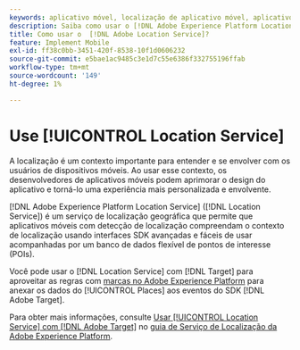 ```yaml
---
keywords: aplicativo móvel, localização de aplicativo móvel, aplicativo móvel target, locais de destino móvel, serviço de localização, serviço de localização da adobe experience cloud, pois, pontos de interesse, sdk, localização, aplicativo móvel1
description: Saiba como usar o [!DNL Adobe Experience Platform Location Service] para habilitar seus aplicativos móveis com reconhecimento de localização.
title: Como usar o  [!DNL Adobe Location Service]?
feature: Implement Mobile
exl-id: ff38c0bb-3451-420f-8538-10f1d0606232
source-git-commit: e5bae1ac9485c3e1d7c55e6386f332755196ffab
workflow-type: tm+mt
source-wordcount: '149'
ht-degree: 1%

---
```


# Use [!UICONTROL Location Service]

A localização é um contexto importante para entender e se envolver com os usuários de dispositivos móveis. Ao usar esse contexto, os desenvolvedores de aplicativos móveis podem aprimorar o design do aplicativo e torná-lo uma experiência mais personalizada e envolvente.

[!DNL Adobe Experience Platform Location Service] ([!DNL Location Service]) é um serviço de localização geográfica que permite que aplicativos móveis com detecção de localização compreendam o contexto de localização usando interfaces SDK avançadas e fáceis de usar acompanhadas por um banco de dados flexível de pontos de interesse (POIs).

Você pode usar o [!DNL Location Service] com [!DNL Target] para aproveitar as regras com [marcas no Adobe Experience Platform](https://experienceleague.adobe.com/docs/experience-platform/tags/home.html?lang=pt-BR) para anexar os dados do [!UICONTROL Places] aos eventos do SDK [!DNL Adobe Target].

Para obter mais informações, consulte [Usar [!UICONTROL Location Service] com [!DNL Adobe Target]](https://experienceleague.adobe.com/docs/places/using/use-places-with-other-solutions/places-target/places-target.html) no [guia de Serviço de Localização da Adobe Experience Platform](https://experienceleague.adobe.com/docs/places/using/home.html).
